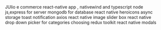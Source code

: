 JUlio e commerce react-native app , nativewind and typescript
node js,express for server
mongodb for database
react native heroicons
async storage
toast notification
axios
react native image slider box
react native drop down picker for categories choosing
redux toolkit
react native modals
